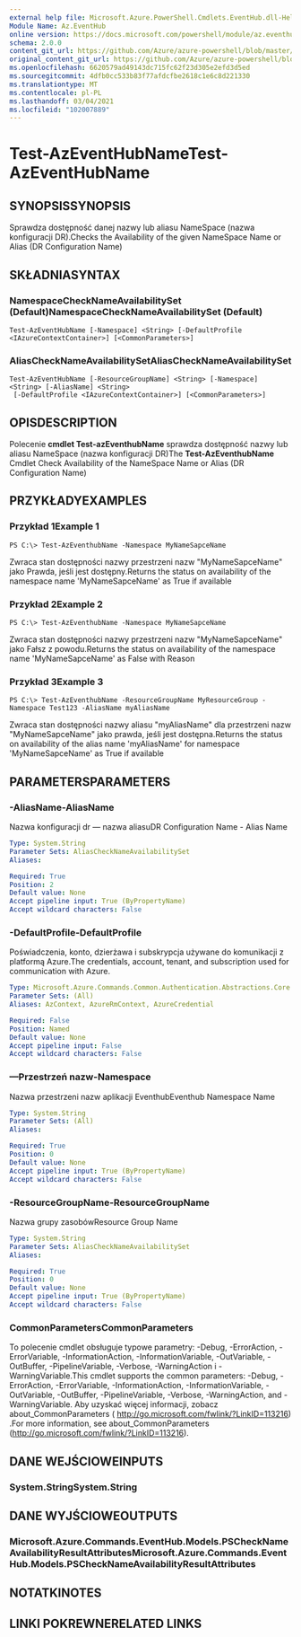 ```yaml
---
external help file: Microsoft.Azure.PowerShell.Cmdlets.EventHub.dll-Help.xml
Module Name: Az.EventHub
online version: https://docs.microsoft.com/powershell/module/az.eventhub/test-azeventhubname
schema: 2.0.0
content_git_url: https://github.com/Azure/azure-powershell/blob/master/src/EventHub/EventHub/help/Test-AzEventHubName.md
original_content_git_url: https://github.com/Azure/azure-powershell/blob/master/src/EventHub/EventHub/help/Test-AzEventHubName.md
ms.openlocfilehash: 6620579ad49143dc715fc62f23d305e2efd3d5ed
ms.sourcegitcommit: 4dfb0cc533b83f77afdcfbe2618c1e6c8d221330
ms.translationtype: MT
ms.contentlocale: pl-PL
ms.lasthandoff: 03/04/2021
ms.locfileid: "102007889"
---
```

# <span data-ttu-id="d5ce4-101">Test-AzEventHubName</span><span class="sxs-lookup"><span data-stu-id="d5ce4-101">Test-AzEventHubName</span></span>

## <span data-ttu-id="d5ce4-102">SYNOPSIS</span><span class="sxs-lookup"><span data-stu-id="d5ce4-102">SYNOPSIS</span></span>
<span data-ttu-id="d5ce4-103">Sprawdza dostępność danej nazwy lub aliasu NameSpace (nazwa konfiguracji DR).</span><span class="sxs-lookup"><span data-stu-id="d5ce4-103">Checks the Availability of the given NameSpace Name or Alias (DR Configuration Name)</span></span>

## <span data-ttu-id="d5ce4-104">SKŁADNIA</span><span class="sxs-lookup"><span data-stu-id="d5ce4-104">SYNTAX</span></span>

### <span data-ttu-id="d5ce4-105">NamespaceCheckNameAvailabilitySet (Default)</span><span class="sxs-lookup"><span data-stu-id="d5ce4-105">NamespaceCheckNameAvailabilitySet (Default)</span></span>
```
Test-AzEventHubName [-Namespace] <String> [-DefaultProfile <IAzureContextContainer>] [<CommonParameters>]
```

### <span data-ttu-id="d5ce4-106">AliasCheckNameAvailabilitySet</span><span class="sxs-lookup"><span data-stu-id="d5ce4-106">AliasCheckNameAvailabilitySet</span></span>
```
Test-AzEventHubName [-ResourceGroupName] <String> [-Namespace] <String> [-AliasName] <String>
 [-DefaultProfile <IAzureContextContainer>] [<CommonParameters>]
```

## <span data-ttu-id="d5ce4-107">OPIS</span><span class="sxs-lookup"><span data-stu-id="d5ce4-107">DESCRIPTION</span></span>
<span data-ttu-id="d5ce4-108">Polecenie **cmdlet Test-azEventhubName** sprawdza dostępność nazwy lub aliasu NameSpace (nazwa konfiguracji DR)</span><span class="sxs-lookup"><span data-stu-id="d5ce4-108">The **Test-AzEventhubName** Cmdlet Check Availability of the NameSpace Name or Alias (DR Configuration Name)</span></span>

## <span data-ttu-id="d5ce4-109">PRZYKŁADY</span><span class="sxs-lookup"><span data-stu-id="d5ce4-109">EXAMPLES</span></span>

### <span data-ttu-id="d5ce4-110">Przykład 1</span><span class="sxs-lookup"><span data-stu-id="d5ce4-110">Example 1</span></span>
```
PS C:\> Test-AzEventhubName -Namespace MyNameSapceName
```

<span data-ttu-id="d5ce4-111">Zwraca stan dostępności nazwy przestrzeni nazw "MyNameSapceName" jako Prawda, jeśli jest dostępny.</span><span class="sxs-lookup"><span data-stu-id="d5ce4-111">Returns the status on availability of the namespace name 'MyNameSapceName' as True if available</span></span>

### <span data-ttu-id="d5ce4-112">Przykład 2</span><span class="sxs-lookup"><span data-stu-id="d5ce4-112">Example 2</span></span>
```
PS C:\> Test-AzEventhubName -Namespace MyNameSapceName
```

<span data-ttu-id="d5ce4-113">Zwraca stan dostępności nazwy przestrzeni nazw "MyNameSapceName" jako Fałsz z powodu.</span><span class="sxs-lookup"><span data-stu-id="d5ce4-113">Returns the status on availability of the namespace name 'MyNameSapceName' as False with Reason</span></span>

### <span data-ttu-id="d5ce4-114">Przykład 3</span><span class="sxs-lookup"><span data-stu-id="d5ce4-114">Example 3</span></span>
```
PS C:\> Test-AzEventhubName -ResourceGroupName MyResourceGroup -Namespace Test123 -AliasName myAliasName
```

<span data-ttu-id="d5ce4-115">Zwraca stan dostępności nazwy aliasu "myAliasName" dla przestrzeni nazw "MyNameSapceName" jako prawda, jeśli jest dostępna.</span><span class="sxs-lookup"><span data-stu-id="d5ce4-115">Returns the status on availability of the alias name 'myAliasName' for namespace 'MyNameSapceName' as True if available</span></span>

## <span data-ttu-id="d5ce4-116">PARAMETERS</span><span class="sxs-lookup"><span data-stu-id="d5ce4-116">PARAMETERS</span></span>

### <span data-ttu-id="d5ce4-117">-AliasName</span><span class="sxs-lookup"><span data-stu-id="d5ce4-117">-AliasName</span></span>
<span data-ttu-id="d5ce4-118">Nazwa konfiguracji dr — nazwa aliasu</span><span class="sxs-lookup"><span data-stu-id="d5ce4-118">DR Configuration Name - Alias Name</span></span>

```yaml
Type: System.String
Parameter Sets: AliasCheckNameAvailabilitySet
Aliases:

Required: True
Position: 2
Default value: None
Accept pipeline input: True (ByPropertyName)
Accept wildcard characters: False
```

### <span data-ttu-id="d5ce4-119">-DefaultProfile</span><span class="sxs-lookup"><span data-stu-id="d5ce4-119">-DefaultProfile</span></span>
<span data-ttu-id="d5ce4-120">Poświadczenia, konto, dzierżawa i subskrypcja używane do komunikacji z platformą Azure.</span><span class="sxs-lookup"><span data-stu-id="d5ce4-120">The credentials, account, tenant, and subscription used for communication with Azure.</span></span>

```yaml
Type: Microsoft.Azure.Commands.Common.Authentication.Abstractions.Core.IAzureContextContainer
Parameter Sets: (All)
Aliases: AzContext, AzureRmContext, AzureCredential

Required: False
Position: Named
Default value: None
Accept pipeline input: False
Accept wildcard characters: False
```

### <span data-ttu-id="d5ce4-121">—Przestrzeń nazw</span><span class="sxs-lookup"><span data-stu-id="d5ce4-121">-Namespace</span></span>
<span data-ttu-id="d5ce4-122">Nazwa przestrzeni nazw aplikacji Eventhub</span><span class="sxs-lookup"><span data-stu-id="d5ce4-122">Eventhub Namespace Name</span></span>

```yaml
Type: System.String
Parameter Sets: (All)
Aliases:

Required: True
Position: 0
Default value: None
Accept pipeline input: True (ByPropertyName)
Accept wildcard characters: False
```

### <span data-ttu-id="d5ce4-123">-ResourceGroupName</span><span class="sxs-lookup"><span data-stu-id="d5ce4-123">-ResourceGroupName</span></span>
<span data-ttu-id="d5ce4-124">Nazwa grupy zasobów</span><span class="sxs-lookup"><span data-stu-id="d5ce4-124">Resource Group Name</span></span>

```yaml
Type: System.String
Parameter Sets: AliasCheckNameAvailabilitySet
Aliases:

Required: True
Position: 0
Default value: None
Accept pipeline input: True (ByPropertyName)
Accept wildcard characters: False
```

### <span data-ttu-id="d5ce4-125">CommonParameters</span><span class="sxs-lookup"><span data-stu-id="d5ce4-125">CommonParameters</span></span>
<span data-ttu-id="d5ce4-126">To polecenie cmdlet obsługuje typowe parametry: -Debug, -ErrorAction, -ErrorVariable, -InformationAction, -InformationVariable, -OutVariable, -OutBuffer, -PipelineVariable, -Verbose, -WarningAction i -WarningVariable.</span><span class="sxs-lookup"><span data-stu-id="d5ce4-126">This cmdlet supports the common parameters: -Debug, -ErrorAction, -ErrorVariable, -InformationAction, -InformationVariable, -OutVariable, -OutBuffer, -PipelineVariable, -Verbose, -WarningAction, and -WarningVariable.</span></span> <span data-ttu-id="d5ce4-127">Aby uzyskać więcej informacji, zobacz about_CommonParameters ( http://go.microsoft.com/fwlink/?LinkID=113216) .</span><span class="sxs-lookup"><span data-stu-id="d5ce4-127">For more information, see about_CommonParameters (http://go.microsoft.com/fwlink/?LinkID=113216).</span></span>

## <span data-ttu-id="d5ce4-128">DANE WEJŚCIOWE</span><span class="sxs-lookup"><span data-stu-id="d5ce4-128">INPUTS</span></span>

### <span data-ttu-id="d5ce4-129">System.String</span><span class="sxs-lookup"><span data-stu-id="d5ce4-129">System.String</span></span>

## <span data-ttu-id="d5ce4-130">DANE WYJŚCIOWE</span><span class="sxs-lookup"><span data-stu-id="d5ce4-130">OUTPUTS</span></span>

### <span data-ttu-id="d5ce4-131">Microsoft.Azure.Commands.EventHub.Models.PSCheckNameAvailabilityResultAttributes</span><span class="sxs-lookup"><span data-stu-id="d5ce4-131">Microsoft.Azure.Commands.EventHub.Models.PSCheckNameAvailabilityResultAttributes</span></span>

## <span data-ttu-id="d5ce4-132">NOTATKI</span><span class="sxs-lookup"><span data-stu-id="d5ce4-132">NOTES</span></span>

## <span data-ttu-id="d5ce4-133">LINKI POKREWNE</span><span class="sxs-lookup"><span data-stu-id="d5ce4-133">RELATED LINKS</span></span>
